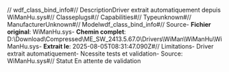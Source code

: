 // wdf_class_bind_info#// DescriptionDriver extrait automatiquement depuis WiManHu.sys#// Classeplugs#// Capabilities#// Typeunknown#// ManufacturerUnknown#// Modelwdf_class_bind_info#// Source- **Fichier original**: WiManHu.sys- **Chemin complet**: D:\Download\Compressed\ME_SW_2413.5.67.0\Drivers\WiMan\WiManHu\WiManHu.sys- **Extrait le**: 2025-08-05T08:31:47.090Z#// Limitations- Driver extrait automatiquement- Ncessite tests et validation- Source: WiManHu.sys#// Statut En attente de validation